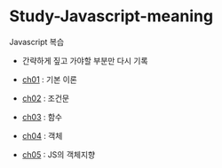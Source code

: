 # Study-Javascript-meaning
Javascript 복습
- 간략하게 짚고 가야할 부분만 다시 기록

- [ch01](./ch01/ch01.md) : 기본 이론
- [ch02](./ch02/ch02.md) : 조건문
- [ch03](./ch03/ch03.md) : 함수
- [ch04](./ch04/ch04.md) : 객체
- [ch05](./ch05/ch05.md) : JS의 객체지향


